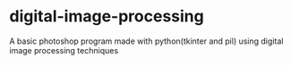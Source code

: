 # digital-image-processing
A basic photoshop program made with python(tkinter and pil) using digital image processing techniques
